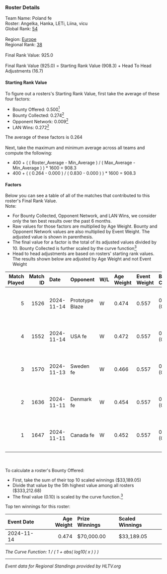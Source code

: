 ### Roster Details<br />
Team Name: Poland fe<br />
Roster: Angelka, Hanka, LETi, Liina, vicu<br />
Global Rank: [54](../../standings_global_2025_03_03.md)<br />
<br />
Region: [Europe]( ../../standings_europe_2025_03_03.md)<br />
Regional Rank: [38]( ../../standings_europe_2025_03_03.md)<br />
<br />
Final Rank Value:  925.0<br />
<br />
Final Rank Value (925.0) = Starting Rank Value (908.3) + Head To Head Adjustments (16.7)<br />

#### Starting Rank Value<br />
To figure out a rosters's Starting Rank Value, first take the average of these four factors:<br />
- Bounty Offered: 0.500[<sup>1</sup>](#table2)
- Bounty Collected: 0.274[<sup>2</sup>](#table1)
- Opponent Network: 0.009[<sup>2</sup>](#table1)
- LAN Wins: 0.272[<sup>2</sup>](#table1)

The average of these factors is 0.264<br />
<br />
Next, take the maximum and minimum average across all teams and compute the following:<br />
- 400 + ( ( Roster_Average - Min_Average ) / ( Max_Average - Min_Average ) ) * 1600 = 908.3
- 400 + ( ( 0.264 - 0.000 ) / ( 0.830 - 0.000 ) ) * 1600 = 908.3


#### Factors<br />
Below you can see a table of all of the matches that contributed to this roster's Final Rank Value.<br />
Note:<br />

- For Bounty Collected, Opponent Network, and LAN Wins, we consider only the ten best results over the past 6 months.
- Raw values for those factors are multiplied by Age Weight. Bounty and Opponent Network values are also multiplied by Event Weight. The adjusted value is shown in parenthesis.
- The final value for a factor is the total of its adjusted values divided by 10. Bounty Collected is further scaled by the curve function[<sup>3</sup>](#curveFunction)
- Head to head adjustments are based on rosters' starting rank values. The results shown below are adjusted by Age Weight and not Event Weight
<span id="table1"></span><br />


| Match Played | Match ID | Date       | Opponent        | W/L | Age Weight | Event Weight | Bounty Collected | Opponent Network | LAN Wins  | H2H Adj. | Roster                            |
| -: | -: | :- | :- | :- | :- | :- | :- | :- | :- | -: | :- |
|            5 |     1526 | 2024-11-14 | Prototype Blaze | W   | 0.474      | 0.557        | 0.057 (0.015)    | 0.170 (0.045)    | 1 (0.474) |     6.14 | Angelka, Hanka, LETi, Liina, vicu |
|            4 |     1552 | 2024-11-14 | USA fe          | W   | 0.472      | 0.557        | 0.014 (0.004)    | 0.055 (0.015)    | 1 (0.472) |     4.27 | Angelka, Hanka, LETi, Liina, vicu |
|            3 |     1570 | 2024-11-13 | Sweden fe       | W   | 0.466      | 0.557        | 0.007 (0.002)    | 0.028 (0.007)    | 1 (0.466) |     2.27 | Angelka, Hanka, LETi, Liina, vicu |
|            2 |     1636 | 2024-11-11 | Denmark fe      | W   | 0.454      | 0.557        | 0.008 (0.002)    | 0.064 (0.016)    | 1 (0.454) |     3.14 | Angelka, Hanka, LETi, Liina, vicu |
|            1 |     1647 | 2024-11-11 | Canada fe       | W   | 0.452      | 0.557        | 0.000 (0.000)    | 0.027 (0.007)    | 1 (0.452) |     0.89 | Angelka, Hanka, LETi, Liina, vicu |

<br />
<span id="table2"></span><br />
To calculate a roster's Bounty Offered:<br />

- First, take the sum of their top 10 scaled winnings ($33,189.05)
- Divide that value by the 5th highest value among all rosters ($333,212.68)
- The final value (0.10) is scaled by the curve function.[<sup>3</sup>](#curveFunction)

Top ten winnings for this roster:<br />

| Event Date | Age Weight | Prize Winnings | Scaled Winnings |
| :- | -: | :- | :- |
| 2024-11-14 |      0.474 | $70,000.00     | $33,189.05      |


<span id="curveFunction"></span>_The Curve Function: 1 / ( 1 + abs( log10( x ) ) )_<br />

---
_Event data for Regional Standings provided by HLTV.org_<br />
